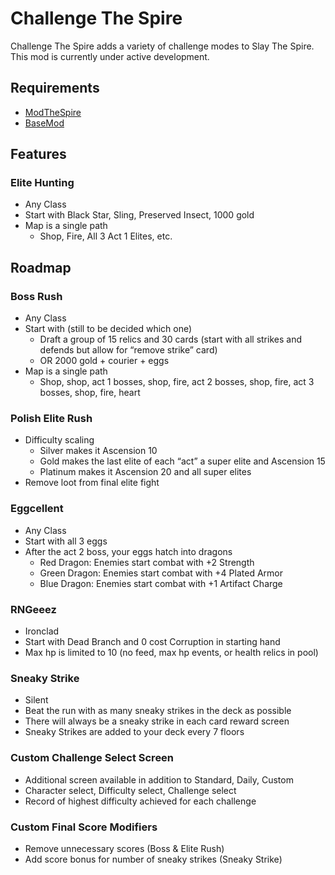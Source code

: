 # Challenge The Spire

Challenge The Spire adds a variety of challenge modes to Slay The Spire. This mod is currently
under active development.

## Requirements

- [ModTheSpire](https://github.com/kiooeht/ModTheSpire)
- [BaseMod](https://github.com/daviscook477/BaseMod)

## Features

### Elite Hunting

- Any Class
- Start with Black Star, Sling, Preserved Insect, 1000 gold
- Map is a single path
  - Shop, Fire, All 3 Act 1 Elites, etc.

## Roadmap

### Boss Rush

- Any Class
- Start with (still to be decided which one)
  - Draft a group of 15 relics and 30 cards (start with all strikes and defends but allow for “remove strike” card)
  - OR 2000 gold + courier + eggs
- Map is a single path
  - Shop, shop, act 1 bosses, shop, fire, act 2 bosses, shop, fire, act 3 bosses, shop, fire, heart 

### Polish Elite Rush

- Difficulty scaling
  - Silver makes it Ascension 10
  - Gold makes the last elite of each “act” a super elite and Ascension 15
  - Platinum makes it Ascension 20 and all super elites
- Remove loot from final elite fight

### Eggcellent

- Any Class
- Start with all 3 eggs
- After the act 2 boss, your eggs hatch into dragons
  - Red Dragon: Enemies start combat with +2 Strength
  - Green Dragon: Enemies start combat with +4 Plated Armor
  - Blue Dragon: Enemies start combat with +1 Artifact Charge

### RNGeeez

- Ironclad
- Start with Dead Branch and 0 cost Corruption in starting hand
- Max hp is limited to 10 (no feed, max hp events, or health relics in pool)

### Sneaky Strike

- Silent
- Beat the run with as many sneaky strikes in the deck as possible
- There will always be a sneaky strike in each card reward screen
- Sneaky Strikes are added to your deck every 7 floors

### Custom Challenge Select Screen

- Additional screen available in addition to Standard, Daily, Custom
- Character select, Difficulty select, Challenge select
- Record of highest difficulty achieved for each challenge

### Custom Final Score Modifiers

- Remove unnecessary scores (Boss & Elite Rush)
- Add score bonus for number of sneaky strikes (Sneaky Strike)